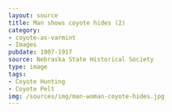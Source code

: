 ```yaml
---
layout: source
title: Man shows coyote hides (2)
category: 
- coyote-as-varmint
- Images
pubdate: 1907-1917
source: Nebraska State Historical Society
type: image
tags: 
- Coyote Hunting 
- Coyote Pelt
img: /sources/img/man-woman-coyote-hides.jpg 
---
```

